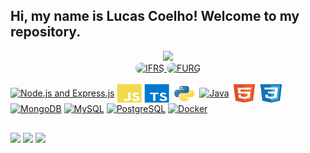 ## Hi, my name is Lucas Coelho! Welcome to my repository.
<div align="center">
  <a href="https://github.com/ludico1959">
  <img width="500em" src="https://github-readme-stats.vercel.app/api/top-langs/?username=ludico1959&layout=compact&langs_count=7&theme=merko"/>
</div>
<div align="center">
  <img title="Instituto Federal do Rio Grande do Sul - Campus Rio Grande" alt="IFRS" height="150" style="border-radius:50px;" src="https://upload.wikimedia.org/wikipedia/commons/thumb/1/15/Logotipo_IFET.svg/386px-Logotipo_IFET.svg.png">
  <img title="Universidade Federal do Rio Grande" alt="FURG" height="150" style="border-radius:50px;" src="https://upload.wikimedia.org/wikipedia/commons/thumb/1/15/Logotipo_IFET.svg/386px-Logotipo_IFET.svg.png](https://pt.wikipedia.org/wiki/Universidade_Federal_do_Rio_Grande#/media/Ficheiro:Logo_FURG_institucional.png">
</div>
<div><br>
  <a href = "https://nodejs.org/en/"><img align="center" alt="Node.js and Express.js" title="Node.js and Express.js" height="30" width="40" src="https://cdn.jsdelivr.net/gh/devicons/devicon/icons/nodejs/nodejs-original.svg"></a>
  <a href = "https://www.javascript.com/"><img align="center" alt="JavaScript" title="JavaScript" height="30" width="40" src="https://raw.githubusercontent.com/devicons/devicon/master/icons/javascript/javascript-plain.svg"></a>
  <a href = "https://www.typescriptlang.org/"><img align="center" alt="TypeScript" title="TypeScript" height="30" width="40" src="https://raw.githubusercontent.com/devicons/devicon/master/icons/typescript/typescript-plain.svg"></a>
  <a href = "https://www.python.org/https://www.python.org/"><img align="center" alt="Python" title="Python" height="30" width="40" src="https://raw.githubusercontent.com/devicons/devicon/master/icons/python/python-original.svg"></a>
  <a href = "https://www.java.com/"><img align="center" alt="Java" title="Java" height="30" width="40" src="https://cdn.jsdelivr.net/gh/devicons/devicon/icons/java/java-original.svg"></a>
  <a href = "https://developer.mozilla.org/pt-BR/docs/Web/HTML"><img align="center" alt="HTML" title="HTML" height="30" width="40" src="https://raw.githubusercontent.com/devicons/devicon/master/icons/html5/html5-original.svg"></a>
  <a href = "https://developer.mozilla.org/pt-BR/docs/Web/CSS"><img align="center" alt="CSS" title="CSS" height="30" width="40" src="https://raw.githubusercontent.com/devicons/devicon/master/icons/css3/css3-original.svg"></a>
  <a href = "https://www.mongodb.com/pt-br/1"><img align="center" alt="MongoDB" title="MongoDB" height="30" width="40" src="https://cdn.jsdelivr.net/gh/devicons/devicon/icons/mongodb/mongodb-plain.svg"></a>
  <a href = "https://www.mysql.com/"><img align="center" alt="MySQL" title="MySQL" height="30" width="40" src="https://cdn.jsdelivr.net/gh/devicons/devicon/icons/mysql/mysql-original.svg"></a>
  <a href = "https://www.postgresql.org/"><img align="center" alt="PostgreSQL" title="PostgreSQL" height="30" width="40" src="https://cdn.jsdelivr.net/gh/devicons/devicon/icons/postgresql/postgresql-plain.svg"></a>
  <a href = "https://www.docker.com/"><img align="center" alt="Docker" title="Docker" height="30" width="40" src="https://cdn.jsdelivr.net/gh/devicons/devicon/icons/docker/docker-plain.svg"></a>
</div>  
  
  ##
 
<div> 
  <a href = "mailto:ludico1959@gmail.com"><img src="https://img.shields.io/badge/-Gmail-%23333?style=for-the-badge&logo=gmail&logoColor=white" target="_blank"></a>
  <a href="https://www.linkedin.com/in/lucas-coelho-16a935109/" target="_blank"><img src="https://img.shields.io/badge/-LinkedIn-%230077B5?style=for-the-badge&logo=linkedin&logoColor=white" target="_blank"></a> 
  <a href="https://www.instagram.com/ludico1959/" target="_blank"><img src="https://img.shields.io/badge/Instagram-E4405F?style=for-the-badge&logo=instagram&logoColor=white" target="_blank"></a>
</div>

